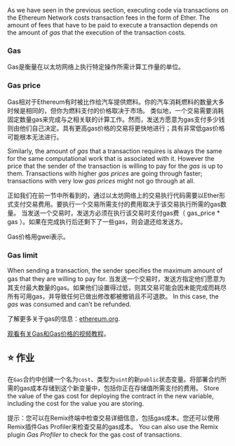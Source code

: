 As we have seen in the previous section, executing code via transactions on the Ethereum Network costs transaction fees in the form of Ether. The amount of fees that have to be paid to execute a transaction depends on the amount of _gas_ that the execution of the transaction costs.

### Gas

Gas是衡量在以太坊网络上执行特定操作所需计算工作量的单位。

### Gas price

Gas相对于Ethereum有时被比作给汽车提供燃料。你的汽车消耗燃料的数量大多时候是相同的，但你为燃料支付的价格取决于市场。 类似地，一个交易需要消耗固定数量gas来完成与之相关联的计算工作。然而，发送方愿意为gas支付多少钱则由他们自己决定。具有更高gas价格的交易将更快地进行；具有非常低gas价格可能根本无法进行。

Similarly, the amount of _gas_ that a transaction requires is always the same for the same computational work that is associated with it. However the price that the sender of the transaction is willing to pay for the _gas_ is up to them. Transactions with higher _gas prices_ are going through faster; transactions with very low _gas prices_ might not go through at all.

正如我们在前一节中所看到的，通过以太坊网络上的交易执行代码需要以Ether形式支付交易费用。要执行一个交易所需支付的费用取决于该交易执行所需的gas数量。 当发送一个交易时，发送方必须在执行该交易时支付gas费（ gas_price \* gas ）。如果在完成执行后还剩下了一些gas，则会退还给发送方。

Gas价格用gwei表示。

### Gas limit

When sending a transaction, the sender specifies the maximum amount of gas that they are willing to pay for. 当发送一个交易时，发送方指定他们愿意为其支付最大数量的gas。如果他们设置得过低，则其交易可能会因未能完成而耗尽所有可用gas，并导致任何已做出修改都被撤销且不可退款。 In this case, the _gas_ was consumed and can’t be refunded.

了解更多关于gas的信息：<a href="https://ethereum.org/en/developers/docs/gas/" target="_blank">ethereum.org</a>.

<a href="https://www.youtube.com/watch?v=oTS9uxU6cAM" target="_blank">观看有关Gas和Gas价格的视频教程</a>。

## ⭐️ 作业

在`Gas`合约中创建一个名为`cost`、类型为`uint`的新`public`状态变量。将部署合约所需的gas成本存储到这个新变量中，包括你正在存储值所需支付的费用。 Store the value of the gas cost for deploying the contract in the new variable, including the cost for the value you are storing.

提示：您可以在Remix终端中检查交易详细信息，包括gas成本。您还可以使用Remix插件Gas Profiler来检查交易的gas成本。 You can also use the Remix plugin _Gas Profiler_ to check for the gas cost of transactions.
